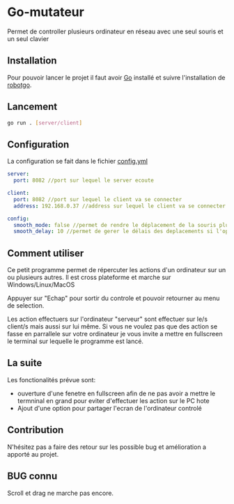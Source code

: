 # Go-mutateur

Permet de controller plusieurs ordinateur en réseau avec une seul souris et un seul clavier

## Installation

Pour pouvoir lancer le projet il faut avoir [Go](https://go.dev/) installé et suivre l'installation de [robotgo](https://github.com/go-vgo/robotgo).

## Lancement

```bash
go run . [server/client]
```

## Configuration

La configuration se fait dans le fichier [config.yml](config.yml)

```yaml
server:
  port: 8082 //port sur lequel le server ecoute

client:
  port: 8082 //port sur lequel le client va se connecter
  address: 192.168.0.37 //address sur lequel le client va se connecter

config:
  smooth_mode: false //permet de rendre le déplacement de la souris plus "humain" (WIP)
  smooth_delay: 10 //permet de gerer le délais des deplacements si l'option si dessus est défini sur true
```

## Comment utiliser

Ce petit programme permet de répercuter les actions d'un ordinateur sur un ou plusieurs autres. Il est cross plateforme et marche sur Windows/Linux/MacOS

Appuyer sur "Echap" pour sortir du controle et pouvoir retourner au menu de selection.

Les action effectuers sur l'ordinateur "serveur" sont effectuer sur le/s client/s mais aussi sur lui même. Si vous ne voulez pas que des action se fasse en parrallele sur votre ordinateur je vous invite a mettre en fullscreen le terminal sur lequelle le programme est lancé.

## La suite

Les fonctionalités prévue sont:

- ouverture d'une fenetre en fullscreen afin de ne pas avoir a mettre le termninal en grand pour eviter d'effectuer les action sur le PC hote
- Ajout d'une option pour partager l'ecran de l'ordinateur controlé

## Contribution

N'hésitez pas a faire des retour sur les possible bug et amélioration a apporté au projet.

## BUG connu

Scroll et drag ne marche pas encore.
